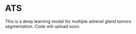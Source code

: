 # ATS
This is a deep learning model for multiple adrenal gland tumors segmentation.
Code will upload soon.
